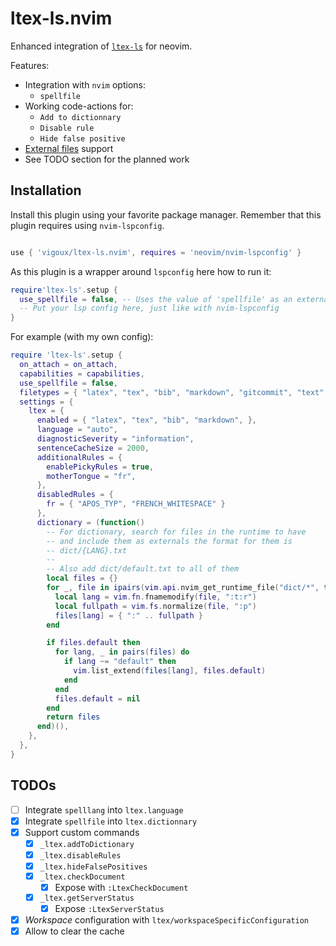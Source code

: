 # ltex-ls.nvim

Enhanced integration of [`ltex-ls`](https://valentjn.github.io/ltex) for neovim.

Features:
- Integration with `nvim` options:
  - `spellfile`
- Working code-actions for:
  - `Add to dictionnary`
  - `Disable rule`
  - `Hide false positive`
- [External files](https://valentjn.github.io/ltex/vscode-ltex/setting-scopes-files.html#external-setting-files) support
- See TODO section for the planned work

## Installation

Install this plugin using your favorite package manager.
Remember that this plugin requires using `nvim-lspconfig`.
```lua

use { 'vigoux/ltex-ls.nvim', requires = 'neovim/nvim-lspconfig' }
```

As this plugin is a wrapper around `lspconfig` here how to run it:
```lua
require'ltex-ls'.setup {
  use_spellfile = false, -- Uses the value of 'spellfile' as an external file when checking the document
  -- Put your lsp config here, just like with nvim-lspconfig
}
```
For example (with my own config):
```lua
require 'ltex-ls'.setup {
  on_attach = on_attach,
  capabilities = capabilities,
  use_spellfile = false,
  filetypes = { "latex", "tex", "bib", "markdown", "gitcommit", "text" },
  settings = {
    ltex = {
      enabled = { "latex", "tex", "bib", "markdown", },
      language = "auto",
      diagnosticSeverity = "information",
      sentenceCacheSize = 2000,
      additionalRules = {
        enablePickyRules = true,
        motherTongue = "fr",
      },
      disabledRules = {
        fr = { "APOS_TYP", "FRENCH_WHITESPACE" }
      },
      dictionary = (function()
        -- For dictionary, search for files in the runtime to have
        -- and include them as externals the format for them is
        -- dict/{LANG}.txt
        --
        -- Also add dict/default.txt to all of them
        local files = {}
        for _, file in ipairs(vim.api.nvim_get_runtime_file("dict/*", true)) do
          local lang = vim.fn.fnamemodify(file, ":t:r")
          local fullpath = vim.fs.normalize(file, ":p")
          files[lang] = { ":" .. fullpath }
        end

        if files.default then
          for lang, _ in pairs(files) do
            if lang ~= "default" then
              vim.list_extend(files[lang], files.default)
            end
          end
          files.default = nil
        end
        return files
      end)(),
    },
  },
}
```
## TODOs

- [ ] Integrate `spelllang` into `ltex.language`
- [x] Integrate `spellfile` into `ltex.dictionnary`
- [x] Support custom commands
  - [x] `_ltex.addToDictionary`
  - [x] `_ltex.disableRules`
  - [x] `_ltex.hideFalsePositives`
  - [x] `_ltex.checkDocument`
    - [x] Expose with `:LtexCheckDocument`
  - [x] `_ltex.getServerStatus`
    - [x] Expose `:LtexServerStatus`
- [x] _Workspace_ configuration with `ltex/workspaceSpecificConfiguration`
- [x] Allow to clear the cache

